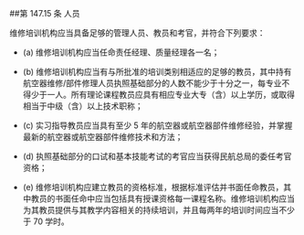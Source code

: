 ##第 147.15 条 人员 

维修培训机构应当具备足够的管理人员、教员和考官，并符合下列要求：

- (a) 维修培训机构应当任命责任经理、质量经理各一名；

- (b)  维修培训机构应当有与所批准的培训类别相适应的足够的教员，其中持有航空器维修/部件修理人员执照基础部分的人数不能少于十分之一，每专业不得少于一人。所有理论课程教员应具有相应专业大专（含）以上学历，或取得相当于中级（含）以上技术职称；

- (c) 实习指导教员应当具有至少 5 年的航空器或航空器部件维修经验，并掌握最新的航空器或航空器部件维修技术和方法；

- (d)  执照基础部分的口试和基本技能考试的考官应当获得民航总局的委任考官资格；

- (e)   维修培训机构应建立教员的资格标准，根据标准评估并书面任命教员，其中教员的书面任命中应当包括具有授课资格每一课程名称。维修培训机构应当为其教员提供与其教学内容相关的持续培训，并且每两年的培训时间应当不少于 70 学时。

